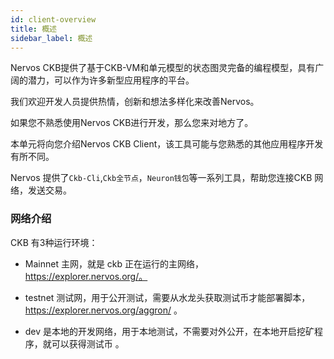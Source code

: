 ```yaml
---
id: client-overview
title: 概述
sidebar_label: 概述
---
```


Nervos CKB提供了基于CKB-VM和单元模型的状态图灵完备的编程模型，具有广阔的潜力，可以作为许多新型应用程序的平台。

我们欢迎开发人员提供热情，创新和想法多样化来改善Nervos。

如果您不熟悉使用Nervos CKB进行开发，那么您来对地方了。

本单元将向您介绍Nervos CKB Client，该工具可能与您熟悉的其他应用程序开发有所不同。

Nervos 提供了`Ckb-Cli`,`Ckb全节点`，`Neuron钱包`等一系列工具，帮助您连接CKB 网络，发送交易。 


### 网络介绍

CKB 有3种运行环境：

 - Mainnet 主网，就是 ckb 正在运行的主网络，https://explorer.nervos.org/。

 - testnet 测试网，用于公开测试，需要从水龙头获取测试币才能部署脚本，https://explorer.nervos.org/aggron/ 。

 - dev 是本地的开发网络，用于本地测试，不需要对外公开，在本地开启挖矿程序，就可以获得测试币 。